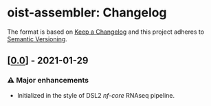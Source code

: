 # oist-assembler: Changelog

The format is based on [Keep a Changelog](https://keepachangelog.com/en/1.0.0) and this project adheres to [Semantic Versioning](https://semvar.org/spec/v2.0.0.html).

## [[0.0](https://github.com/luslab/oist-assembler/releases/tag/0.0)] - 2021-01-29

### :warning: Major enhancements
* Initialized in the style of DSL2 _nf-core_ RNAseq pipeline.
